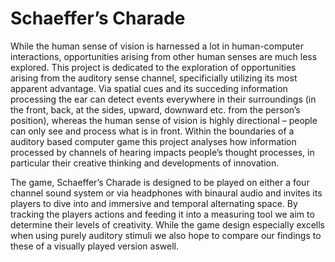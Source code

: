 # Schaeffer’s Charade

While the human sense of vision is harnessed a lot in human-computer interactions, opportunities arising from other human senses are much less explored. This project is dedicated to the exploration of opportunities arising from the auditory sense channel, specificially utilizing its most apparent advantage. Via spatial cues and its succeding information processing the ear can detect events everywhere in their surroundings (in the front, back, at the sides, upward, downward etc. from the person’s position), whereas the human sense of vision is highly directional – people can only see and process what is in front. Within the boundaries of a auditory based computer game this project analyses how information processed by channels of hearing impacts people’s thought processes, in particular their creative thinking and developments of innovation.

The game, Schaeffer’s Charade is designed to be played on either a four channel sound system or via headphones with binaural audio and invites its players to dive into and immersive and temporal alternating space. By tracking the players actions and feeding it into a measuring tool we aim to determine their levels of creativity. While the game design especially excells when using purely auditory stimuli we also hope to compare our findings to these of a visually played version aswell.
